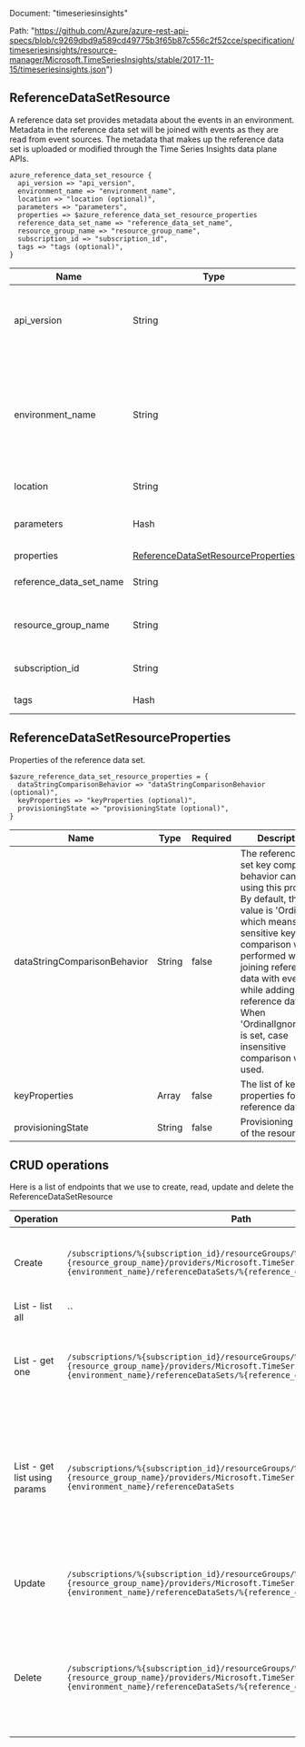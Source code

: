 Document: "timeseriesinsights"


Path: "https://github.com/Azure/azure-rest-api-specs/blob/c9269dbd9a589cd49775b3f65b87c556c2f52cce/specification/timeseriesinsights/resource-manager/Microsoft.TimeSeriesInsights/stable/2017-11-15/timeseriesinsights.json")

## ReferenceDataSetResource

A reference data set provides metadata about the events in an environment. Metadata in the reference data set will be joined with events as they are read from event sources. The metadata that makes up the reference data set is uploaded or modified through the Time Series Insights data plane APIs.

```puppet
azure_reference_data_set_resource {
  api_version => "api_version",
  environment_name => "environment_name",
  location => "location (optional)",
  parameters => "parameters",
  properties => $azure_reference_data_set_resource_properties
  reference_data_set_name => "reference_data_set_name",
  resource_group_name => "resource_group_name",
  subscription_id => "subscription_id",
  tags => "tags (optional)",
}
```

| Name        | Type           | Required       | Description       |
| ------------- | ------------- | ------------- | ------------- |
|api_version | String | true | Version of the API to be used with the client request. |
|environment_name | String | true | The name of the Time Series Insights environment associated with the specified resource group. |
|location | String | false | Resource location |
|parameters | Hash | true | Parameters for creating a reference data set. |
|properties | [ReferenceDataSetResourceProperties](#referencedatasetresourceproperties) | false |  |
|reference_data_set_name | String | true | Name of the reference data set. |
|resource_group_name | String | true | Name of an Azure Resource group. |
|subscription_id | String | true | Azure Subscription ID. |
|tags | Hash | false | Resource tags |
        
## ReferenceDataSetResourceProperties

Properties of the reference data set.

```puppet
$azure_reference_data_set_resource_properties = {
  dataStringComparisonBehavior => "dataStringComparisonBehavior (optional)",
  keyProperties => "keyProperties (optional)",
  provisioningState => "provisioningState (optional)",
}
```

| Name        | Type           | Required       | Description       |
| ------------- | ------------- | ------------- | ------------- |
|dataStringComparisonBehavior | String | false | The reference data set key comparison behavior can be set using this property. By default, the value is 'Ordinal' - which means case sensitive key comparison will be performed while joining reference data with events or while adding new reference data. When 'OrdinalIgnoreCase' is set, case insensitive comparison will be used. |
|keyProperties | Array | false | The list of key properties for the reference data set. |
|provisioningState | String | false | Provisioning state of the resource. |



## CRUD operations

Here is a list of endpoints that we use to create, read, update and delete the ReferenceDataSetResource

| Operation | Path | Verb | Description | OperationID |
| ------------- | ------------- | ------------- | ------------- | ------------- |
|Create|`/subscriptions/%{subscription_id}/resourceGroups/%{resource_group_name}/providers/Microsoft.TimeSeriesInsights/environments/%{environment_name}/referenceDataSets/%{reference_data_set_name}`|Put|Create or update a reference data set in the specified environment.|ReferenceDataSets_CreateOrUpdate|
|List - list all|``||||
|List - get one|`/subscriptions/%{subscription_id}/resourceGroups/%{resource_group_name}/providers/Microsoft.TimeSeriesInsights/environments/%{environment_name}/referenceDataSets/%{reference_data_set_name}`|Get|Gets the reference data set with the specified name in the specified environment.|ReferenceDataSets_Get|
|List - get list using params|`/subscriptions/%{subscription_id}/resourceGroups/%{resource_group_name}/providers/Microsoft.TimeSeriesInsights/environments/%{environment_name}/referenceDataSets`|Get|Lists all the available reference data sets associated with the subscription and within the specified resource group and environment.|ReferenceDataSets_ListByEnvironment|
|Update|`/subscriptions/%{subscription_id}/resourceGroups/%{resource_group_name}/providers/Microsoft.TimeSeriesInsights/environments/%{environment_name}/referenceDataSets/%{reference_data_set_name}`|Put|Create or update a reference data set in the specified environment.|ReferenceDataSets_CreateOrUpdate|
|Delete|`/subscriptions/%{subscription_id}/resourceGroups/%{resource_group_name}/providers/Microsoft.TimeSeriesInsights/environments/%{environment_name}/referenceDataSets/%{reference_data_set_name}`|Delete|Deletes the reference data set with the specified name in the specified subscription, resource group, and environment|ReferenceDataSets_Delete|
